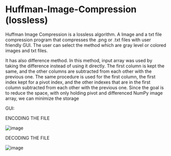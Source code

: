 # Huffman-Image-Compression (lossless)
Huffman Image Compression is a lossless algorithm. A Image and a txt file compression program that compresses the .png or .txt files with user friendly GUI. The user can select the method which are gray level or colored images and txt files. 

It has also difference method. In this method, input array was used by taking the difference instead of using it directly. The first column is kept the same, and the other columns are subtracted from each other with the previous one. The same procedure is used for the first column, the first index kept for a pivot index, and the other indexes that are in the first column subtracted from each other with the previous one. Since the goal is to reduce the space, with only holding pivot and differenced NumPy image array, we can minimize the storage

GUI:

ENCODING THE FILE

![image](https://user-images.githubusercontent.com/59413074/187638518-4de3992e-8c97-4505-8189-35422c7cab30.png)


DECODING THE FILE

![image](https://user-images.githubusercontent.com/59413074/187638532-1f3e7f9d-6b4a-4d2c-8b15-573d2f3c4b5a.png)

